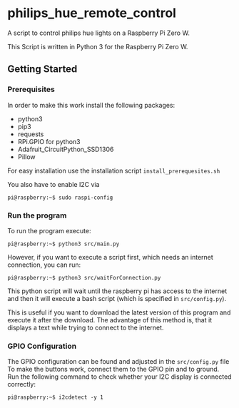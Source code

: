 # philips_hue_remote_control
A script to control philips hue lights on a Raspberry Pi Zero W.

This Script is written in Python 3 for the Raspberry Pi Zero W.

## Getting Started
### Prerequisites
In order to make this work install the following packages: 
- python3
- pip3 
- requests
- RPi.GPIO for python3
- Adafruit_CircuitPython_SSD1306
- Pillow

For easy installation use the installation script ```install_prerequesites.sh```

You also have to enable I2C via 
```console
pi@raspberry:~$ sudo raspi-config
```

### Run the program
To run the program execute:
```console
pi@raspberry:~$ python3 src/main.py
```

However, if you want to execute a script first, 
which needs an internet connection, you can run:
```console
pi@raspberry:~$ python3 src/waitForConnection.py
```

This python script will wait until the raspberry pi has access to the internet
and then it will execute a bash script (which is specified in ```src/config.py```).

This is useful if you want to download the latest version of 
this program and execute it after the download. The advantage of this method is, 
that it displays a text while trying to connect to the internet.

### GPIO Configuration
The GPIO configuration can be found and adjusted in the ```src/config.py``` file
To make the buttons work, connect them to the GPIO pin and to ground.
Run the following command to check whether your I2C display is connected correctly:
```console
pi@raspberry:~$ i2cdetect -y 1
```